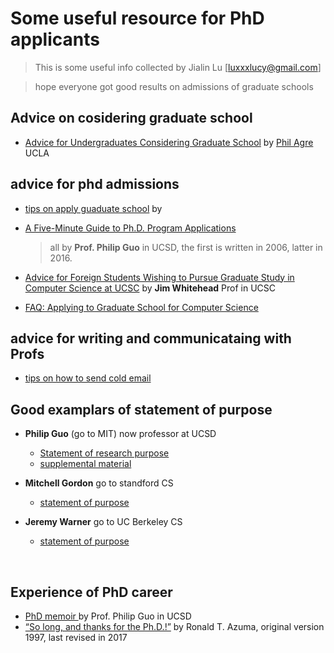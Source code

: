 

# Some useful resource for PhD applicants

> This is some useful info collected by Jialin Lu [luxxxlucy@gmail.com]



> hope everyone got good results on admissions of graduate schools

## Advice on cosidering graduate school

* [Advice for Undergraduates Considering Graduate School](http://polaris.gseis.ucla.edu/pagre/grad-school.html) by [Phil Agre](http://polaris.gseis.ucla.edu/pagre/index.html) UCLA

## advice for phd admissions

* [ tips on apply guaduate school](http://pgbovine.net/grad-school-app-tips.htm) by 

* [A Five-Minute Guide to Ph.D. Program Applications](http://pgbovine.net/PhD-application-tips.htm)

  > all by __Prof. Philip Guo__ in UCSD, the first is written in 2006, latter in 2016.


* [Advice for Foreign Students Wishing to Pursue Graduate Study in Computer Science at UCSC](https://users.soe.ucsc.edu/~ejw/advice/) by __Jim Whitehead__ Prof in UCSC 

* [FAQ: Applying to Graduate School for Computer Science](http://jxyzabc.blogspot.hk/2012/10/faq-applying-to-graduate-school-for.html)

## advice for writing and communicataing with Profs

* [tips on how to send cold email](http://pgbovine.net/email-tips.htm)

## Good examplars of statement of purpose

* __Philip Guo__ (go to MIT) now professor at UCSD 

  * [Statement of research purpose]( http://pgbovine.net/PhD-applications/Philip_Guo-Stanford-PhD-app-statement.pdf)
  * [supplemental material]( http://pgbovine.net/PhD-applications/Philip_Guo-Stanford-PhD-app-supplemental.pdf)

* __Mitchell Gordon__ go to standford CS

  * [statement of purpose](http://pgbovine.net/PhD-applications/Mitchell-Gordon-Stanford-app-statement.pdf)

* __Jeremy Warner__ go to UC Berkeley CS

  * [statement of purpose](http://pgbovine.net/PhD-applications/Jeremy_Warner-Berkeley-app-statement.pdf)


  ​	

## Experience of PhD career

* [PhD memoir ](http://pgbovine.net/PhD-memoir.htm) by Prof. Philip Guo in UCSD
* [“So long, and thanks for the Ph.D.!”](http://www.cs.unc.edu/~azuma/hitch4.html) by Ronald T. Azuma, original version 1997, last revised in 2017